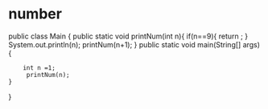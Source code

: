 # number


public class Main
{
    public static void printNum(int n){
        if(n==9){
            return ;
        }
        System.out.println(n);
        printNum(n+1);
    }
	public static void main(String[] args) {
	    
		int n =1;
		 printNum(n);
	}
}
